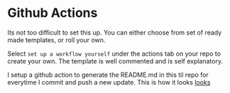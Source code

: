 # Github Actions

Its not too difficult to set this up. You can either choose from set of ready
made templates, or roll your own. 

Select `set up a workflow yourself` under the actions tab on your repo to create your own.
The template is well commented and is self explanatory.

I setup a github action to generate the README.md in this til repo for everytime I commit and
push a new update. This is how it looks [looks](https://github.com/shireenrao/til/blob/master/.github/workflows/build.yml)
